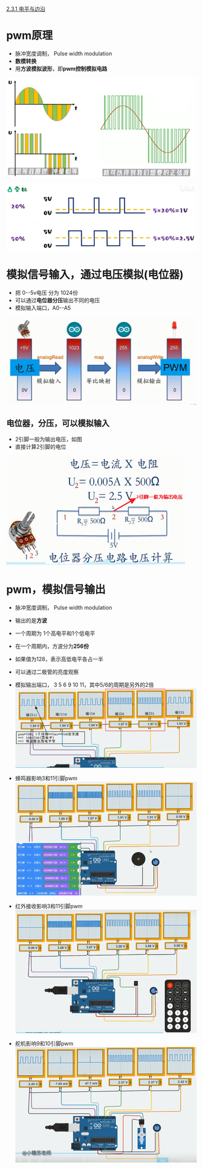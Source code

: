 [2.3.1 电平与边沿](2.3.1%20电平与边沿.md)

# pwm原理
- 脉冲宽度调制，  Pulse width modulation
- **数模转换**
- 用**方波模拟波形**，即**pwm控制模拟电路**

![](../photo/Pasted%20image%2020230527170826.png)

![](../photo/Pasted%20image%2020230527171825.png)


# 模拟信号输入，通过电压模拟(电位器)
- 把 0--5v电压 分为 1024份
- 可以通过**电位器分压**输出不同的电压
- 模拟输入端口，A0--A5

![](../photo/Pasted%20image%2020221118171419.png)
## 电位器，分压，可以模拟输入
- 2引脚一般为输出电压，如图
- 直接计算2引脚的电位


![](../photo/Pasted%20image%2020221118173033.png)

# pwm，模拟信号输出
- 脉冲宽度调制，  Pulse width modulation
- 输出的是**方波**
- 一个周期为 1个高电平和1个低电平
- 在一个周期内，方波分为**256份**
- 如果值为128，表示高低电平各占一半
- 可以通过二极管的亮度观察
- 模拟输出端口， 3 5 6 9 10 11，其中5/6的周期是另外的2倍
![](../photo/Pasted%20image%2020221118184739.png)

- 蜂鸣器影响3和11引脚pwm
![](../photo/Pasted%20image%2020221118190203.png)

- 红外接收影响3和11引脚pwm
![](../photo/Pasted%20image%2020221118190752.png)

- 舵机影响9和10引脚pwm
![](../photo/Pasted%20image%2020221118190958.png)

